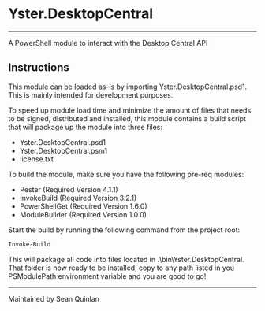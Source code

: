 # Yster.DesktopCentral

---

A PowerShell module to interact with the Desktop Central API

## Instructions

This module can be loaded as-is by importing Yster.DesktopCentral.psd1. This is mainly intended for development purposes.

To speed up module load time and minimize the amount of files that needs to be signed, distributed and installed, this module contains a build script that will package up the module into three files:

- Yster.DesktopCentral.psd1
- Yster.DesktopCentral.psm1
- license.txt

To build the module, make sure you have the following pre-req modules:

- Pester (Required Version 4.1.1)
- InvokeBuild (Required Version 3.2.1)
- PowerShellGet (Required Version 1.6.0)
- ModuleBuilder (Required Version 1.0.0)

Start the build by running the following command from the project root:

```powershell
Invoke-Build
```

This will package all code into files located in .\bin\Yster.DesktopCentral. That folder is now ready to be installed, copy to any path listed in you PSModulePath environment variable and you are good to go!

---
Maintained by Sean Quinlan
